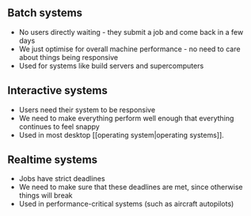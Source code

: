 ## Batch systems
- No users directly waiting - they submit a job and come back in a few days
- We just optimise for overall machine performance - no need to care about things being responsive
- Used for systems like build servers and supercomputers

## Interactive systems
- Users need their system to be responsive
- We need to make everything perform well enough that everything continues to feel snappy
- Used in most desktop [[operating system|operating systems]].

## Realtime systems
- Jobs have strict deadlines
- We need to make sure that these deadlines are met, since otherwise things will break
- Used in performance-critical systems (such as aircraft autopilots)